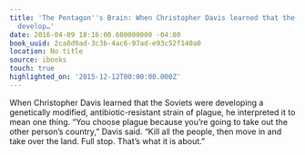 ```yaml
---
title: 'The Pentagon''s Brain: When Christopher Davis learned that the Soviets were
  develop…'
date: 2016-04-09 18:16:00.600000000 -04:00
book_uuid: 2ca8d9ad-3c3b-4ac6-97ad-e93c52f140a0
location: No title
source: ibooks
touch: true
highlighted_on: '2015-12-12T00:00:00.000Z'
---
```


When Christopher Davis learned that the Soviets were developing a genetically modified, antibiotic-resistant strain of plague, he interpreted it to mean one thing. “You choose plague because you’re going to take out the other person’s country,” Davis said. “Kill all the people, then move in and take over the land. Full stop. That’s what it is about.”